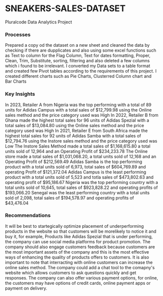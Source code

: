 # SNEAKERS-SALES-DATASET
Pluralcode Data Analytics Project
### Processes
Prepared a copy od the dataset on a new sheet and cleaned the data by checking if there are dupplicates and also using some excel functions such as Text to column for the Flag Column, Text for dates formatting, Proper, Clean, Trim, Substitute, sorting, filtering and also deleted a few columns which i found to be irrelevant.
I converted my Data sets to a table format and created few Pivot tables according to the requirements of this project.
I created different charts such as Pie Charts, Clusterred Column chart and Bar Charts
### Key Insights
In 2023, Retailer A from Nigeria was the top performing with a total of 89 units for Adidas Campus with a total sales of $12,799.98 using the Online sales method and the price category used was High
In 2022, Retailer B from Ghana made the highest total sales for 96 units of Adidas Spezial with a total sales of $13,084.80 using the Online sales method and the price category used was High
In 2021, Retailer E from South Africa made the highest total sales for 92 units of Adidas Samba with a total sales of $12,794.76 using the Instore sales method and the price category used was Low
The Instore Sales Method made a total sales of $1,168,615.80 a total units sold of 12,964 and an Operating Profit of $234,233.78
The Online store made a total sales of $1,031,068.20, a total units sold of 12,168 and an Operating Profit of $212,569.49
Adidas Samba is the top performing product with a total units sold of 6,973, total sales of $604,769.89 and operating Profit of $121,372.04
Adidas Campus is the least performing product with a total units sold of 5,523 and totla sales of $473,802.63 and operating profit of $95,186.67
Nigeria was the top performing country with a total units sold of 10,645, total sales of $923,828.22 and operating profits of $193,066.20
Senegal was the least performing country with a total units sold of 2,098, total sales of $194,578.97 and operating profits of $43,476.04
### Recommendations
It will be best to startegically optimize placement of underperforming products in the website so that customers will be morelikely to notice it and buy it, for example, Products like Adidas Spezial that is under performing, the company can use social media platforms for product promotion.
The company should also engage customers feedback because customers are the most important assets of the company and this is the most effective ways of enhancing the quality of products offers to customers.
It is also important to note that interracting with online customers can increase the online sales method. The company could add a chat tool to the comapny's website which allows customers to ask questions quickly and get responses.
The company can also offer various payment options, for online, the customers may have options of credit cards, online payment apps or payment on delivery.
